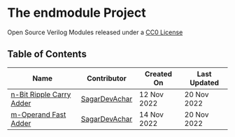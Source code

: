 # The endmodule Project
Open Source Verilog Modules released under a [CC0 License](https://github.com/SagarDevAchar/endmodule/blob/main/LICENSE)

## Table of Contents

| Name | Contributor | Created On | Last Updated |
|---|---|---|---|
| [n-Bit Ripple Carry Adder](https://github.com/SagarDevAchar/endmodule/tree/main/n-Bit%20Ripple%20Carry%20Adder) | [SagarDevAchar](https://github.com/SagarDevAchar) | 12 Nov 2022 | 20 Nov 2022 | 
| [m-Operand Fast Adder](https://github.com/SagarDevAchar/endmodule/tree/main/m-Operand%20Fast%20Adder) | [SagarDevAchar](https://github.com/SagarDevAchar) | 14 Nov 2022 | 20 Nov 2022 |

